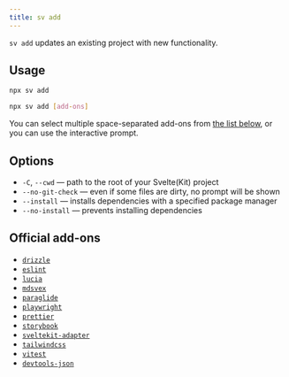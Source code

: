 ```yaml
---
title: sv add
---
```


`sv add` updates an existing project with new functionality.

## Usage

```sh
npx sv add
```

```sh
npx sv add [add-ons]
```

You can select multiple space-separated add-ons from [the list below](#Official-add-ons), or you can use the interactive prompt.

## Options

- `-C`, `--cwd` — path to the root of your Svelte(Kit) project
- `--no-git-check` — even if some files are dirty, no prompt will be shown
- `--install` — installs dependencies with a specified package manager
- `--no-install` — prevents installing dependencies

## Official add-ons

<!-- TODO: it'd be nice for this to live on the "add-ons" page, but we first need svelte.dev to support making pages from headings -->

- [`drizzle`](drizzle)
- [`eslint`](eslint)
- [`lucia`](lucia)
- [`mdsvex`](mdsvex)
- [`paraglide`](paraglide)
- [`playwright`](playwright)
- [`prettier`](prettier)
- [`storybook`](storybook)
- [`sveltekit-adapter`](sveltekit-adapter)
- [`tailwindcss`](tailwind)
- [`vitest`](vitest)
- [`devtools-json`](devtools-json)
